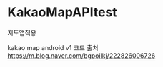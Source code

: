 # KakaoMapAPItest
지도앱적용

kakao map android v1
코드 출처 <https://m.blog.naver.com/bgpoilkj/222826006726>
